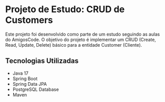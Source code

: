 # Projeto de Estudo: CRUD de Customers

Este projeto foi desenvolvido como parte de um estudo seguindo as aulas do AmigosCode. O objetivo do projeto é implementar um CRUD (Create, Read, Update, Delete) básico para a entidade Customer (Cliente).

## Tecnologias Utilizadas

- Java 17
- Spring Boot
- Spring Data JPA
- PostgreSQL Database
- Maven
